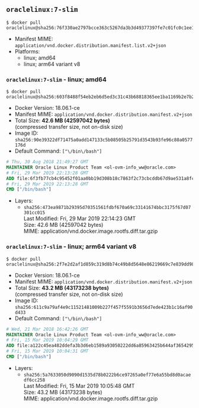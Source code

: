 ## `oraclelinux:7-slim`

```console
$ docker pull oraclelinux@sha256:76f330ae2797bcce363c5267da3b3d49377397fe7c01fc0c1ee13fe86fec185a
```

-	Manifest MIME: `application/vnd.docker.distribution.manifest.list.v2+json`
-	Platforms:
	-	linux; amd64
	-	linux; arm64 variant v8

### `oraclelinux:7-slim` - linux; amd64

```console
$ docker pull oraclelinux@sha256:603f8488f54eb2eb6d5ed3c31c43b68818365ee1ba1169b2e7b23e0cc20749cf
```

-	Docker Version: 18.06.1-ce
-	Manifest MIME: `application/vnd.docker.distribution.manifest.v2+json`
-	Total Size: **42.6 MB (42597042 bytes)**  
	(compressed transfer size, not on-disk size)
-	Image ID: `sha256:90e39322df71475a0add147133c5b08505b25791d3543b93fe96c80a0577176d`
-	Default Command: `["\/bin\/bash"]`

```dockerfile
# Thu, 30 Aug 2018 21:49:27 GMT
MAINTAINER Oracle Linux Product Team <ol-ovm-info_ww@oracle.com>
# Fri, 29 Mar 2019 22:13:28 GMT
ADD file:6f3fb77cb4c95452f01aa0bb19d308b18c7863f2c73cbcddb67d9ae531a8fc2e in / 
# Fri, 29 Mar 2019 22:13:28 GMT
CMD ["/bin/bash"]
```

-	Layers:
	-	`sha256:473ea9871b29395d70351561fdbf670a69c33141674bbc3175f67d07301cc015`  
		Last Modified: Fri, 29 Mar 2019 22:14:23 GMT  
		Size: 42.6 MB (42597042 bytes)  
		MIME: application/vnd.docker.image.rootfs.diff.tar.gzip

### `oraclelinux:7-slim` - linux; arm64 variant v8

```console
$ docker pull oraclelinux@sha256:2f7e2d2af1d859c319d8b74c49b8d5648e86219669c7e839dd987356e12e773e
```

-	Docker Version: 18.06.1-ce
-	Manifest MIME: `application/vnd.docker.distribution.manifest.v2+json`
-	Total Size: **43.2 MB (43173238 bytes)**  
	(compressed transfer size, not on-disk size)
-	Image ID: `sha256:611c9a79af4e9c11521481009b227f457f5591b3656d7ede423b1c16af90d433`
-	Default Command: `["\/bin\/bash"]`

```dockerfile
# Wed, 21 Mar 2018 16:42:26 GMT
MAINTAINER Oracle Linux Product Team <ol-ovm-info_ww@oracle.com>
# Fri, 15 Mar 2019 10:04:29 GMT
ADD file:a122c45ea482ddefa3b3d6eb1589a93050222dd6a85963425b644af3654295b6 in / 
# Fri, 15 Mar 2019 10:04:31 GMT
CMD ["/bin/bash"]
```

-	Layers:
	-	`sha256:5a7633050d9090d1535d78b0222b6ce97265a0ef77e6a55bd8d0acaedf6cc258`  
		Last Modified: Fri, 15 Mar 2019 10:05:48 GMT  
		Size: 43.2 MB (43173238 bytes)  
		MIME: application/vnd.docker.image.rootfs.diff.tar.gzip
